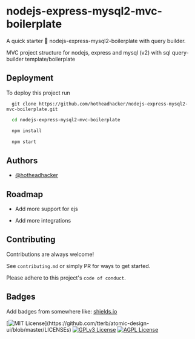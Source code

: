 
# nodejs-express-mysql2-mvc-boilerplate

A quick starter 🚀 nodejs-express-mysql2-boilerplate with query builder.

MVC project structure for nodejs, express and mysql (v2) with sql query-builder template/boilerplate




## Deployment

To deploy this project run

```git
  git clone https://github.com/hotheadhacker/nodejs-express-mysql2-mvc-boilerplate.git
```
```bash
  cd nodejs-express-mysql2-mvc-boilerplate
```
```bash
  npm install
```
```bash
  npm start
```


## Authors

- [@hotheadhacker](https://www.github.com/hotheadhacker)



## Roadmap

- Add more support for ejs

- Add more integrations


## Contributing

Contributions are always welcome!

See `contributing.md` or simply PR for ways to get started.

Please adhere to this project's `code of conduct`.


## Badges

Add badges from somewhere like: [shields.io](https://shields.io/)

[![MIT License](https://img.shields.io/apm/l/atomic-design-ui.svg?)](https://github.com/tterb/atomic-design-ui/blob/master/LICENSEs)
[![GPLv3 License](https://img.shields.io/badge/License-GPL%20v3-yellow.svg)](https://opensource.org/licenses/)
[![AGPL License](https://img.shields.io/badge/license-AGPL-blue.svg)](http://www.gnu.org/licenses/agpl-3.0)

